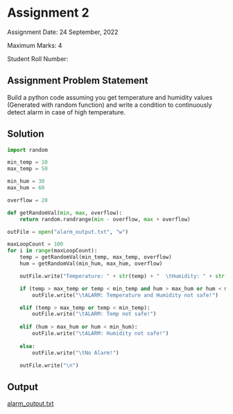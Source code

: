 # Assignment 2

Assignment Date: 24 September, 2022 

Maximum Marks: 4

Student Roll Number:

## Assignment Problem Statement

Build a python code assuming you get temperature and humidity values (Generated with random function) and write a condition to continuously detect alarm in case of high temperature.



## Solution

```python
import random

min_temp = 10
max_temp = 50

min_hum = 30
max_hum = 60

overflow = 20

def getRandomVal(min, max, overflow):
    return random.randrange(min - overflow, max + overflow)

outFile = open("alarm_output.txt", "w")

maxLoopCount = 100
for i in range(maxLoopCount):
    temp = getRandomVal(min_temp, max_temp, overflow)
    hum = getRandomVal(min_hum, max_hum, overflow)

    outFile.write("Temperature: " + str(temp) + "  \tHumidity: " + str(hum) + "\t-----")

    if (temp > max_temp or temp < min_temp and hum > max_hum or hum < min_hum):
        outFile.write("\tALARM: Temperature and Humidity not safe!")

    elif (temp > max_temp or temp < min_temp):
        outFile.write("\tALARM: Temp not safe!")
    
    elif (hum > max_hum or hum < min_hum):
        outFile.write("\tALARM: Humidity not safe!")
    
    else:
        outFile.write("\tNo Alarm!")

    outFile.write("\n")
```



## Output
[alarm_output.txt](https://github.com/IBM-EPBL/IBM-Project-39046-1660389861/blob/main/Assesments/Nikhil%20Dhaka/Assignment%202/alarm_output.txt)